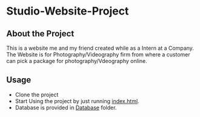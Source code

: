 # Studio-Website-Project

## About the Project

This is a website me and my friend created while as a Intern at a Company. The Website is for Photography/Videography firm from where a customer can pick a package for photography/Vdeography online.

## Usage

* Clone the project
* Start Using the project by just running [index.html](https://github.com/Sanketp1997/Studio-Website-Project/blob/master/index.html).
* Database is provided in [Database](https://github.com/Sanketp1997/Studio-Website-Project/tree/master/Database) folder.
